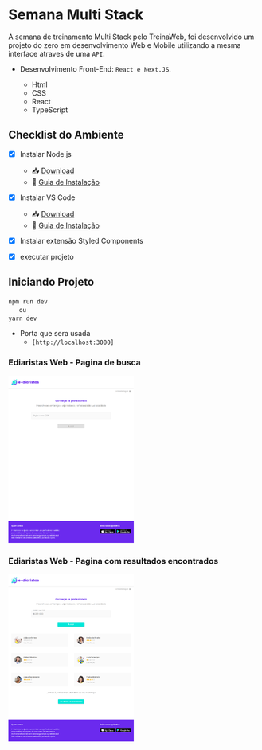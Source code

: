 


# Semana Multi Stack 

A semana de treinamento Multi Stack pelo TreinaWeb, foi desenvolvido um projeto do zero em desenvolvimento Web e Mobile utilizando a mesma interface atraves de uma `API`.
- Desenvolvimento Front-End: `React e Next.JS`.

     - Html
     - CSS
     - React
     - TypeScript




## Checklist do Ambiente

- [x]  Instalar Node.js
    - 📥 [Download](https://nodejs.org/en/)
    - 🔗 [Guia de Instalação](https://www.treinaweb.com.br/blog/instalacao-do-node-js-windows-mac-e-linux/)
- [x]  Instalar VS Code
    - 📥 [Download](https://code.visualstudio.com/)
    - 🔗 [Guia de Instalação](https://www.treinaweb.com.br/blog/instalacao-do-vs-code-no-windows-linux-e-macos/)
- [x]  Instalar extensão Styled Components
- [x]  executar projeto


## Iniciando Projeto
 ```jsx
npm run dev
    ou
yarn dev
```
 - Porta que sera usada
    -  `[http://localhost:3000]` 


### Ediaristas Web - Pagina de busca
<img src="public/img/logos/web1.png" width=50% >

### Ediaristas Web - Pagina com resultados encontrados


<img src="public/img/logos/web2.png" width=50% >



   